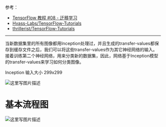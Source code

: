 参考：

- [TensorFlow 教程 #08 - 迁移学习](https://zhuanlan.zhihu.com/p/27093918)
- [Hvass-Labs/TensorFlow-Tutorials](https://github.com/Hvass-Labs/TensorFlow-Tutorials)
- [thrillerist/TensorFlow-Tutorials](https://github.com/thrillerist/TensorFlow-Tutorials)


----------
当新数据集里的所有图像都用Inception处理过，并且生成的transfer-values都保存到缓存文件之后，我们可以将这些transfer-values作为其它神经网络的输入。接着训练第二个神经网络，用来分类新的数据集，因此，网络基于Inception模型的transfer-values来学习如何分类图像。

Inception 输入大小 299x299

![这里写图片描述](https://pic2.zhimg.com/80/v2-598e98856a8e6af4950fc829ca3d923e_hd.jpg)

# 基本流程图

![这里写图片描述](https://github.com/fengzhongyouxia/TensorExpand/blob/master/TensorExpand/%E5%9B%BE%E7%89%87%E9%A1%B9%E7%9B%AE/5%E3%80%81%E8%BF%81%E7%A7%BB%E5%AD%A6%E4%B9%A0/Inception%E8%BF%81%E7%A7%BB/%E8%BF%81%E7%A7%BB%E5%AD%A6%E4%B9%A0.png)

